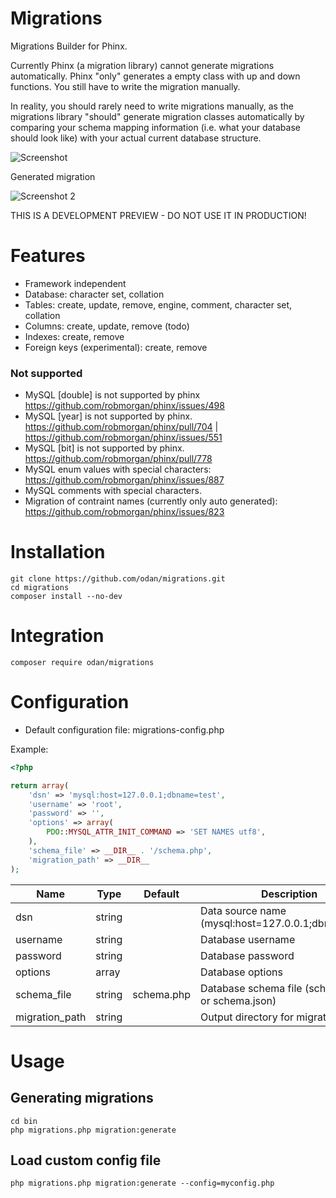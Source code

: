 # Migrations
Migrations Builder for Phinx.

Currently Phinx (a migration library) cannot generate migrations automatically.
Phinx "only" generates a empty class with up and down functions. You still have to write the migration manually.

In reality, you should rarely need to write migrations manually, as the migrations library "should" generate migration classes automatically by comparing your schema mapping information (i.e. what your database should look like) with your actual current database structure.

![Screenshot](https://github.com/odan/migrations/blob/master/docs/images/screenshot01.jpg "Screenshot")

Generated migration

![Screenshot 2](https://github.com/odan/migrations/blob/master/docs/images/screenshot02.jpg "Screenshot 2")

THIS IS A DEVELOPMENT PREVIEW - DO NOT USE IT IN PRODUCTION!

# Features

* Framework independent
* Database: character set, collation
* Tables: create, update, remove, engine, comment, character set, collation
* Columns: create, update, remove (todo)
* Indexes: create, remove
* Foreign keys (experimental): create, remove

### Not supported

* MySQL [double] is not supported by phinx https://github.com/robmorgan/phinx/issues/498
* MySQL [year] is not supported by phinx. https://github.com/robmorgan/phinx/pull/704 | https://github.com/robmorgan/phinx/issues/551
* MySQL [bit] is not supported by phinx. https://github.com/robmorgan/phinx/pull/778
* MySQL enum values with special characters: https://github.com/robmorgan/phinx/issues/887
* MySQL comments with special characters.
* Migration of contraint names (currently only auto generated): https://github.com/robmorgan/phinx/issues/823

# Installation

```
git clone https://github.com/odan/migrations.git
cd migrations
composer install --no-dev
```

# Integration

```
composer require odan/migrations
```

# Configuration

* Default configuration file: migrations-config.php

Example:

```php
<?php

return array(
    'dsn' => 'mysql:host=127.0.0.1;dbname=test',
    'username' => 'root',
    'password' => '',
    'options' => array(
        PDO::MYSQL_ATTR_INIT_COMMAND => 'SET NAMES utf8',
    ),
    'schema_file' => __DIR__ . '/schema.php',
    'migration_path' => __DIR__
);
```

Name | Type | Default | Description
--- | --- | --- | ---
dsn | string |  | Data source name (mysql:host=127.0.0.1;dbname=test)
username | string | | Database username
password | string | | Database password
options | array | | Database options
schema_file | string | schema.php | Database schema file (schema.php or schema.json)
migration_path | string | | Output directory for migration files

# Usage

## Generating migrations

```
cd bin
php migrations.php migration:generate
```

## Load custom config file

```
php migrations.php migration:generate --config=myconfig.php
```
